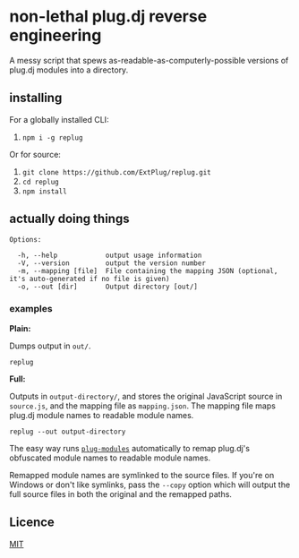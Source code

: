 # non-lethal plug.dj reverse engineering

A messy script that spews as-readable-as-computerly-possible versions of plug.dj
modules into a directory.

## installing

For a globally installed CLI:

1. `npm i -g replug`

Or for source:

1. `git clone https://github.com/ExtPlug/replug.git`
1. `cd replug`
1. `npm install`

## actually doing things

    Options:

      -h, --help            output usage information
      -V, --version         output the version number
      -m, --mapping [file]  File containing the mapping JSON (optional, it's auto-generated if no file is given)
      -o, --out [dir]       Output directory [out/]

### examples

**Plain:**

Dumps output in `out/`.

```
replug
```

**Full:**

Outputs in `output-directory/`, and stores the original JavaScript source in
`source.js`, and the mapping file as `mapping.json`. The mapping file maps
plug.dj module names to readable module names.

```
replug --out output-directory
```

The easy way runs [`plug-modules`](https://github.com/ExtPlug/plug-modules)
automatically to remap plug.dj's obfuscated module names to readable module
names.

Remapped module names are symlinked to the source files. If you're on Windows
or don't like symlinks, pass the `--copy` option which will output the full
source files in both the original and the remapped paths.

## Licence

[MIT](./LICENSE)
